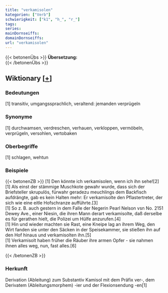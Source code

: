 ```yaml
---
title: "verkamisolen"
kategorien: ["Verb"]
schwierigkeit: ["k1", "h_", "r_"]
tags:
series:
mainDornseiffs:
domainDornseiffs:
url: "verkamisolen"
---
```


{{< betonenÜbs >}}
**Übersetzung:**  
{{< /betonenÜbs >}}

## Wiktionary [[+](https://de.wiktionary.org/wiki/verkamisolen)]

### Bedeutungen
[1] transitiv, umgangssprachlich, veraltend: jemanden verprügeln  

### Synonyme
[1] durchwamsen, verdreschen, verhauen, verkloppen, vermöbeln, verprügeln, versohlen, vertobaken  

### Oberbegriffe
[1] schlagen, wehtun  

### Beispiele
{{< betonenZB >}}
[1] Den könnte ich verkamisolen, wenn ich ihn sehe![2]  
[1] Als einst der stämmige Muschkote gewahr wurde, dass sich der Briefsteller skrupulös, fürwahr geradezu meuchlings dem Backfisch aufdrängte, gab es kein Halten mehr: Er verkamisolte den Pflastertreter, der sich wie eine eitle Hofschranze aufführte.[3]  
[1] So z. B. auch gestern in dem Falle der Negerin Pearl Nelson vsn No. 2151 Dewey Ave., einer Niesin, die ihren Mann derart verkamisolte, daß derselbe es für gerathen hielt, die Polizei um Hülfe anzurufen.[4]  
[1] Hin und wieder machten sie Rast, eine Kneipe lag an ihrem Weg, den Wirt fanden sie unter den Säcken in der Speisekammer, sie stießen ihn auf den Hof hinaus und verkamisolten ihn.[5]  
[1] Verkamisolt haben früher die Räuber ihre armen Opfer - sie nahmen ihnen alles weg, nun, fast alles.[6]  

{{< /betonenZB >}}
### Herkunft
Derivation (Ableitung) zum Substantiv Kamisol mit dem Präfix ver-, dem Derivatem (Ableitungsmorphem) -ier und der Flexionsendung -en[1]  


